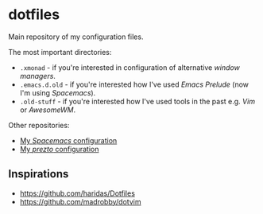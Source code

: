 # dotfiles

Main repository of my configuration files.

The most important directories:

- `.xmonad` - if you're interested in configuration of alternative *window managers*.
- `.emacs.d.old` - if you're interested how I've used *Emacs Prelude* (now I'm using *Spacemacs*).
- `.old-stuff` - if you're interested how I've used tools in the past e.g. *Vim* or *AwesomeWM*.

Other repositories:

- [My *Spacemacs* configuration](https://github.com/afronski/spacemacs)
- [My *prezto* configuration](https://github.com/afronski/prezto)

## Inspirations

- https://github.com/haridas/Dotfiles
- https://github.com/madrobby/dotvim
